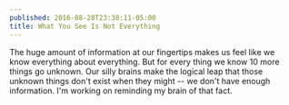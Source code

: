 ```yaml
---
published: 2016-08-28T23:38:11-05:00
title: What You See Is Not Everything
---
```

The huge amount of information at our fingertips makes us feel like we know everything about everything. But for every thing we know 10 more things go unknown. Our silly brains make the logical leap that those unknown things don't exist when they might -- we don't have enough information. I'm working on reminding my brain of that fact.